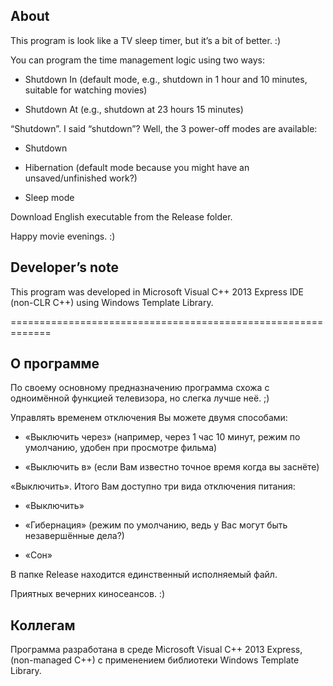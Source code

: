 ## About ##

This program is look like a TV sleep timer, but it’s a bit of better. :)


You can program the time management logic using two ways:  

- Shutdown In (default mode, e.g., shutdown in 1 hour and 10 minutes, suitable for watching movies)  

- Shutdown At (e.g., shutdown at 23 hours 15 minutes)

 
“Shutdown”. I said “shutdown”? Well, the 3 power-off modes are available:  

- Shutdown  

- Hibernation (default mode because you might have an unsaved/unfinished work?)  

- Sleep mode

Download English executable from the Release folder.

Happy movie evenings. :)


## Developer’s note ##

This program was developed in Microsoft Visual C++ 2013 Express IDE (non-CLR C++) using Windows Template Library.  

=============================================================  

## О программе ##

По своему основному предназначению программа схожа с одноимённой функцией телевизора, но слегка лучше неё. ;)

Управлять временем отключения Вы можете двумя способами:  

- «Выключить через» (например, через 1 час 10 минут, режим по умолчанию, удобен при просмотре фильма)  

- «Выключить в» (если Вам известно точное время когда вы заснёте)

«Выключить». Итого Вам доступно три вида отключения питания:  

- «Выключить»  

 - «Гибернация» (режим по умолчанию, ведь у Вас могут быть незавершённые дела?)  

- «Сон»  


В папке Release находится единственный исполняемый файл.

Приятных вечерних киносеансов. :)


## Коллегам ##

Программа разработана в среде Microsoft Visual C++ 2013 Express, (non-managed C++) с применением библиотеки Windows Template Library.